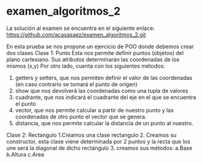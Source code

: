 # examen_algoritmos_2
La solución al examen se encuentra en el siguiente enlace: https://github.com/acasasaez/examen_algoritmos_2.git

En esta prueba se nos propone un ejercicio de POO donde debemos crear dos clases 
Clase 1: Punto
Esta nos permite definir puntos (objetos) del plano cartesiano.
Sus atributos determinarán las coordenadas de los mismos (x,y)
Por otro lado, cuenta con los siguientes métodos:
  1. getters y setters, que nos permiten definir el valor de las coordenadas (en caso contrario se tomará el punto de origen)
  2. show que nos devolverá las coordenadas como una tupla de valores
  3. cuadrante, que nos indicará el cuadrante del eje en el que se encuentra el punto
  4. vector, que nos permite calcular a partir de nuestro punto y  las coordenadas de otro punto el vector que se genera.
  5. distancia, que nos permite calcular la distancia de un punto al nuestro.
  
  Clase 2: Rectangulo
    1.Creamos una clase rectangulo
    2. Creamos su constructor, esta clase viene determinada por 2 puntos y la recta que los une será la diagonal de dicho rectángulo
    3. creamos sus métodos:
      a.Base
      b.Altura
      c.Area
  
  
